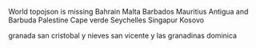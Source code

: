
World topojson is missing
Bahrain
Malta
Barbados
Mauritius
Antigua and Barbuda
Palestine
Cape verde
Seychelles
Singapur
Kosovo


granada
san cristobal y nieves
san vicente y las granadinas
dominica



